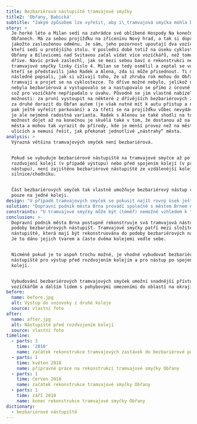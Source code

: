 ```yaml
---
title: Bezbariérová nástupiště tramvajové smyčky
title2: 'Obřany, Babická'
subtitle: "Jakým způsobem lze vyřešit, aby i\_tramvajová smyčka mohla být bezbariérová?"
story: >
  Je horké léto a Milan sedí na zahrádce své oblíbené Hospody Na konečné v
  Obřanech. Má za sebou projížďku na zříceninu Nový hrad, a tak si dopřává pivo
  jakožto zaslouženou odměnu. Je sám, jeho pozornost upoutají dva vozíčkáři,
  kteří sedí u protějšího stolu. V poslední době totiž na úseku cyklostezky mezi
  Obřany a Bílovicemi nad Svitavou začal vídat více vozíčkářů, než tomu bylo
  dříve. Navíc právě zaslechl, jak se mezi sebou baví o rekonstrukci nedaleké
  tramvajové smyčky linky číslo 4. Milan se tedy osmělil a zeptal se vozíčkářů,
  kteří se představili jako Radek a Alena, zda si může přisednout. Ti mu
  následně popsali, jak si užívají toho, že už zhruba rok mohou do Obřan dorazit
  tramvají a projet se na cyklostezce. To dříve možné nebylo, jelikož nástupiště
  nebyla bezbariérová a vystupovalo se a nastupovalo se přímo z úrovně vozovky,
  což pro vozíčkáře nepřipadalo v úvahu. Původně se jim vlastně nabízely tři
  možnosti: za první vystoupit na některé z dřívějších bezbariérových zastávek,
  za druhé dorazit do Obřan autem (je však nutné mít k autu přístup a na místě
  pak ještě vyřešit parkování) a za třetí se na projížďku vůbec nevydávat, což
  je ale nejméně radostná varianta. Radek s Alenou se také shodli na tom, že
  možnost dojet až na konečnou je skvělá také v tom, že dostanou až na okraj
  města a mohou tak vyrazit do přírody, kde je menší provoz než na městských
  ulicích a nemusí řešit, jak překonat jednotlivé „nástrahy“ města.     
analysis: >
  Výrazná většina tramvajových smyček není bezbariérová.


  Pokud se vybuduje bezbariérové nástupiště na tramvajové smyčce až po
  rozdvojení kolejí (v případě výstupu) nebo před spojením kolejí (v případě
  nástupu), není zajištěno bezbariérové nástupiště ze vzdálenější koleje od
  silnice/chodníku.


  Část bezbariérových smyček tak vlastně umožňuje bezbariérový nástup či výstup
  pouze na jedné koleji.
design: "V případě tramvajových smyček se pokusit najít rovný úsek ještě před rozdvojením kolejí pro výstup, resp. až po spojení kolejí pro nástup, tak aby mohlo nové bezbariérové nástupiště složit pro všechny spoje. Hledání rovného úseku je možné uzpůsobit aktuálním terénním podmínkám.\r\n\n"
solution: "Dopravní podnik města Brna provádí společně s městem Brnem už několik let modernizaci jednotlivých úseků tramvajových tratí, jejichž součástí je také budování bezbariérových nástupišť na zastávkách, a to včetně tramvajových smyček.\n\nV případě tramvajové smyčky „Obřany, Babická“ byla v létě 2018 provedena rekonstrukce, která umožnila vybudování dvou bezbariérových nástupišť (pro výstup a nástup). Jedná se o nástupiště s nájezdovými rampami, kdy výška nástupní hrany odpovídá normě a vysunutá plošina z tramvaje má předepsaný sklon. Důležitost této rekonstrukce spočívá v tom, že se jedná také o jednu z prvních tramvajových smyček, kde se podařilo vybudovat bezbariérové nástupiště pro výstup v místě před rozdvojením kolejí, resp. bezbariérové nástupiště pro nástup v místě po spojení dvou kolejí. Toto řešení umožňuje využití bezbariérových nástupišť pro všechny spoje, které do smyčky přijíždějí, resp. z ní vyjíždějí (toto například neumožňuje řešení u smyček „Bystrc, Ečerova“ či „Lesná, Čertova rokle“, kde tak v bezbariérovém režimu funguje pouze pravá kolej).\r\n\n"
constraints: "U tramvajové smyčky může být (téměř) nemožné vzhledem k terénu, vedení dopravní infrastruktury a dalším okolnostem vybudovat bezbariérová nástupiště před rozdvojením kolejí pro výstup či před spojením dvou kolejí pro nástup. \r\n\nZ výše popsaných důvodů je rekonstrukce tramvajových smyček do bezbariérové podoby mnohdy finančně nákladnější oproti „klasickým“ zastávkám.\n\nChybí vodicí linie podél nástupiště (absence obrubníku mezi nástupištěm a trávníkem).\n\n"
conclusion: >-
  Dopravní podnik města Brna postupně rekonstruuje svá tramvajová nástupiště do
  podoby bezbariérových nástupišť. Tramvajové smyčky patří mezi složitější
  nástupiště, která mají být rekonstruována do podoby bezbariérových nástupišť.
  Je to dáno jejich tvarem a často dvěma kolejemi vedle sebe.


  Nicméně pokud je to aspoň trochu možné, je vhodné vybudovat bezbariérová
  nástupiště pro výstup před rozdvojením kolejím a pro nástup po spojení dvou
  kolejí.


  Vybudování bezbariérových tramvajových smyček umožní snadnější přístup
  vozíčkářům a dalším lidem s pohybovými omezeními do oblastí na okrajích města.
before:
  name: before.jpg
  alt: Výstup do vozovoky z druhé koleje
  source: vlastní foto
after:
  name: after.jpg
  alt: Nástupiště před rozdvojením kolejí
  source: vlastní foto
timeline:
  - parts: 3
    time: '2010'
    name: začátek rekonstrukce tramvajových zastávek do bezbariérové podoby
  - parts: 1
    time: květen 2018
    name: přípravné práce na rekonstrukci tramvajové smyčky Obřany
  - parts: 1
    time: červen 2018
    name: začátek rekonstrukce tramvajové smyčky Obřany
  - parts: 1
    time: září 2018
    name: konec rekonstrukce tramvajové smyčky Obřany
dictionary:
  - bezbariérové nástupiště
---
```


